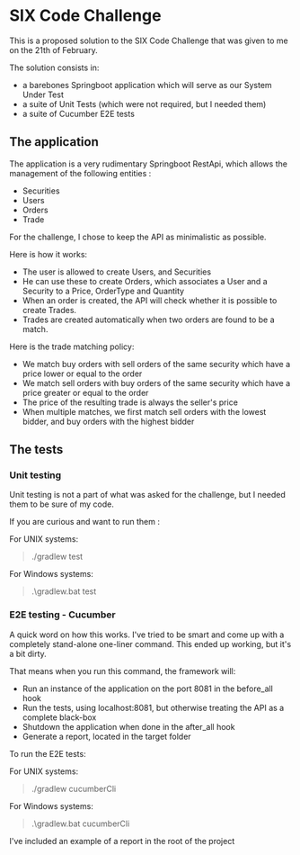 # SIX Code Challenge

This is a proposed solution to the SIX Code Challenge that was given to me on the 21th of February.

The solution consists in:
* a barebones Springboot application which will serve as our System Under Test
* a suite of Unit Tests (which were not required, but I needed them)
* a suite of Cucumber E2E tests

## The application

The application is a very rudimentary Springboot RestApi, which allows the management of the following entities :
* Securities
* Users
* Orders
* Trade

For the challenge, I chose to keep the API as minimalistic as possible.

Here is how it works:
* The user is allowed to create Users, and Securities 
* He can use these to create Orders, which associates a User and a Security to a Price, OrderType and Quantity
* When an order is created, the API will check whether it is possible to create Trades.
* Trades are created automatically when two orders are found to be a match.

Here is the trade matching policy:
* We match buy orders with sell orders of the same security which have a price lower or equal to the order
* We match sell orders with buy orders of the same security which have a price greater or equal to the order
* The price of the resulting trade is always the seller's price
* When multiple matches, we first match sell orders with the lowest bidder, and buy orders with the highest bidder

## The tests

### Unit testing

Unit testing is not a part of what was asked for the challenge, but I needed them to be sure of my code.

If you are curious and want to run them :

For UNIX systems:
> ./gradlew test

For Windows systems:
> .\gradlew.bat test

### E2E testing - Cucumber

A quick word on how this works. I've tried to be smart and come up with a completely stand-alone one-liner command.
This ended up working, but it's a bit dirty.

That means when you run this command, the framework will:
* Run an instance of the application on the port 8081 in the before_all hook
* Run the tests, using localhost:8081, but otherwise treating the API as a complete black-box
* Shutdown the application when done in the after_all hook
* Generate a report, located in the target folder

To run the E2E tests:

For UNIX systems:
> ./gradlew cucumberCli

For Windows systems:
> .\gradlew.bat cucumberCli 

I've included an example of a report in the root of the project 


